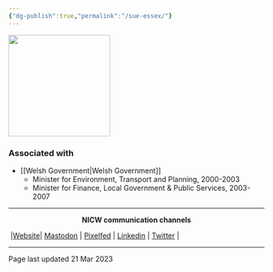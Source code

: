 ```yaml
---
{"dg-publish":true,"permalink":"/sue-essex/"}
---
```



<img src="https://upload.wikimedia.org/wikipedia/commons/0/0d/Sue_Essex_1999.png" height="200">

### Associated with
- [[Welsh Government\|Welsh Government]]
	- Minister for Environment, Transport and Planning, 2000-2003
	- Minister for Finance, Local Government & Public Services, 2003-2007

***
<p style="text-align: center;font-weight:bold";>NICW communication channels</p>

󠁧 |[Website](https://nationalinfrastructurecommission.wales)| [Mastodon](https://toot.wales/@NICW) | [Pixelfed](https://pix.toot.wales/NICW) | [Linkedin](https://www.linkedin.com/company/26268509/) | [Twitter](https://twitter.com/InfraCommCymru) |
***
Page last updated 21 Mar 2023